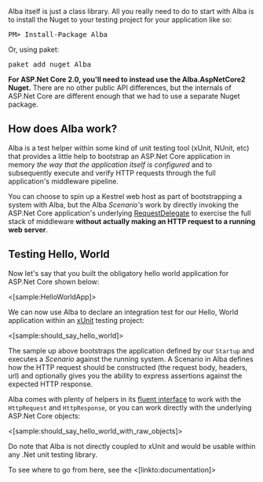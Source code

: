 <!--Title:Getting Started-->
<!--Url:getting_started-->

Alba itself is just a class library. All you really need to do to start with Alba is to install the Nuget to your testing
project for your application like so:

<pre>
PM> Install-Package Alba
</pre>

Or, using paket:

<pre>
paket add nuget Alba
</pre>

**For ASP.Net Core 2.0, you'll need to instead use the Alba.AspNetCore2 Nuget.** There are no other public API differences, but the internals of ASP.Net Core are
different enough that we had to use a separate Nuget package.

## How does Alba work?

Alba is a test helper within some kind of unit testing tool (xUnit, NUnit, etc) that provides a little help to
bootstrap an ASP.Net Core application in memory *the way that the application itself is configured* and to subsequently
execute and verify HTTP requests through the full application's middleware pipeline.

You can choose to spin up a Kestrel web host as part of bootstrapping a system with Alba, but the Alba *Scenario's* work
by directly invoking the ASP.Net Core application's underlying [RequestDelegate](https://docs.microsoft.com/en-us/aspnet/core/fundamentals/middleware) to exercise the full stack of middleware **without actually
making an HTTP request to a running web server**.


## Testing Hello, World

Now let's say that you built the obligatory hello world application for ASP.Net Core shown below:

<[sample:HelloWorldApp]>

We can now use Alba to declare an integration test for our Hello, World application within an [xUnit](http://xunit.github.io/)
testing project:

<[sample:should_say_hello_world]>

The sample up above bootstraps the application defined by our `Startup` and executes a *Scenario* against the running system.
A Scenario in Alba defines how the HTTP request should be constructed (the request body, headers, url) and optionally gives you
the ability to express assertions against the expected HTTP response.

Alba comes with plenty of helpers in its [fluent interface](https://www.martinfowler.com/bliki/FluentInterface.html) to work with the `HttpRequest` and `HttpResponse`, or you can work directly with the underlying ASP.Net Core objects:

<[sample:should_say_hello_world_with_raw_objects]>

Do note that Alba is not directly coupled to xUnit and would be usable within any .Net unit testing library.



To see where to go from here, see the <[linkto:documentation]>